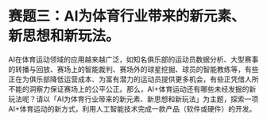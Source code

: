 # 赛题三：AI为体育行业带来的新元素、新思想和新玩法。
AI在体育运动领域的应用越来越广泛，如知名俱乐部的运动员数据分析、大型赛事的转播与回放、赛场上的智能裁判、赛场外的球星挖掘、球员的智能教练等，有些正在为俱乐部降低运营成本、为富有潜力的运动员提供更多机会，有些正凭借人所不能的洞察力保证赛场上的公平公正。那么，AI+体育运动还有哪些未经发掘的新玩法呢？请以「AI为体育行业带来的新元素、新思想和新玩法」为主题，探索一项AI+体育运动的新方式，利用人工智能技术完成一款产品（软件或硬件）的开发。
